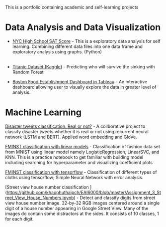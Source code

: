 This is a portfolio containing academic and self-learning projects

# Data Analysis and Data Visualization 
- [NYC High School SAT Score](https://github.com/khaophuthaipch/Exploratory-Analysis/blob/master/Exploratory_Analysis_NYC_SAT_score.ipynb) - This is a exploratory data analysis for self learning. Combining different data files into one data frame and exploratory analysis using graphs. (Python)
<br><br>

- [Titanic Dataset (Kaggle)](https://github.com/khaophuthaipch/EAI6000/blob/master/PimKhaophuthai_EAI6000_Assignment1(Titanic).ipynb) - Predicting who will survive the sinking with Random Forest

- [Boston Food Establishment Dashboard in Tableau](https://github.com/khaophuthaipch/Food_Inspection_Dashboard-Tableau-/blob/master/README.md) - An interactive dashboard allowing user to visually explore the data in greater level of analysis.

# Machine Learning 
[Disaster tweets classification. Real or not?](https://github.com/khaophuthaipch/EAI6000/blob/master/EAI6000_Presentation_FinalProject.ipynb) - A collborative project to classify disaster tweets whether it is real or not using recurrent neural network (LSTM and BERT). Applied word embedding and GloVe.

[FMINST classification with linear models](https://github.com/khaophuthaipch/EAI6000/blob/master/PimKhaophuthai_EAI6000Assignment2%20-%20Classification.ipynb) - Classification of fashion data set from MNIST using linear model namely LogisticRegression, LinearSVC, and KNN. This is a practice notebook to get familiar with building model including searching for hyperparameter and visualizing coefficient plots

[FMINST classification with tensorflow](https://github.com/khaophuthaipch/EAI6000/blob/master/PimKhaophuthai_Week3_Lab_Fashion_MNIST.ipynb) - Classification of different types of cloths using tensorflow; Simple Neural Network with error analysis.

[Street view house number classification ]
(https://github.com/khaophuthaipch/EAI6000/blob/master/Assignment_3_Street_View_House_Numbers.ipynb) - Detect and classify digits from street view house number image. 32-by-32 RGB images centered around a single digit of a house number appearing in Google Street View. Many of the images do contain some distractors at the sides. It consists of 10 classes, 1 for each digit.
